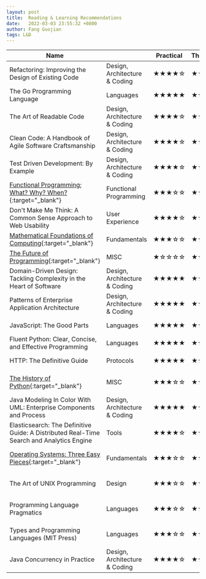 ```yaml
---
layout: post
title:  Reading & Learning Recommendations
date:   2022-03-03 23:55:32 +0800
author: Fang Guojian
tags: L&D
---
```


|Name| |Practical|Theoretical|Difficult|For|
|---|---|---|---|---|---|
|Refactoring: Improving the Design of Existing Code|Design, Architecture & Coding|★★★★☆|★☆☆☆☆|★★☆☆☆|Everyone|
|The Go Programming Language|Languages|★★★★★|★☆☆☆☆|★★☆☆☆|Everyone|
|The Art of Readable Code|Design, Architecture & Coding|★★★★☆|★☆☆☆☆|★★☆☆☆|Everyone|
|Clean Code: A Handbook of Agile Software Craftsmanship|Design, Architecture & Coding|★★★★☆|★☆☆☆☆|★★☆☆☆|Everyone|
|Test Driven Development: By Example|Design, Architecture & Coding|★★★★☆|★☆☆☆☆|★★☆☆☆|Everyone|
|[Functional Programming; What? Why? When?](https://www.youtube.com/watch?v=7Zlp9rKHGD4){:target="_blank"}|Functional Programming|★★★☆☆|★★★☆☆|★★☆☆☆|Everyone|
|Don't Make Me Think: A Common Sense Approach to Web Usability|User Experience|★★★★☆|★☆☆☆☆|★☆☆☆☆|Everyone [optional]|
|[Mathematical Foundations of Computing](http://web.stanford.edu/class/cs103/){:target="_blank"}|Fundamentals|★★★☆☆|★★★★★|★☆☆☆☆|Everyone [optional]|
|[The Future of Programming](https://www.youtube.com/watch?v=BHnMItX2hEQ){:target="_blank"}|MISC|★☆☆☆☆|★☆☆☆☆|★☆☆☆☆|Everyone [optional]|
|Domain-Driven Design: Tackling Complexity in the Heart of Software|Design, Architecture & Coding|★★★★★|★★★☆☆|★★★☆☆|Junior to Senior|
|Patterns of Enterprise Application Architecture|Design, Architecture & Coding|★★★★★|★★★☆☆|★★★☆☆|Junior to Senior|
|JavaScript: The Good Parts|Languages|★★★★★|★☆☆☆☆|★★☆☆☆|Junior to Senior|
|Fluent Python: Clear, Concise, and Effective Programming|Languages|★★★★★|★☆☆☆☆|★★☆☆☆|Junior to Senior|
|HTTP: The Definitive Guide|Protocols|★★★★★|★★☆☆☆|★★☆☆☆|Junior to Senior|
|[The History of Python](http://python-history.blogspot.com/){:target="_blank"}|MISC|★★★☆☆|★☆☆☆☆|★☆☆☆☆|Junior to Senior [optional]|
|Java Modeling In Color With UML: Enterprise Components and Process|Design, Architecture & Coding|★★★★★|★☆☆☆☆|★★☆☆☆|Junior to Senior [optional]|
|Elasticsearch: The Definitive Guide: A Distributed Real-Time Search and Analytics Engine|Tools|★★★★☆|★☆☆☆☆|★★☆☆☆|Junior to Senior [optional]|
|[Operating Systems: Three Easy Pieces](http://pages.cs.wisc.edu/~remzi/OSTEP/){:target="_blank"}|Fundamentals|★★★☆☆|★★★★★|★★☆☆☆|Junior to Senior [optional]|
|The Art of UNIX Programming|Design|★★★☆☆|★★★☆☆|★★☆☆☆|Junior to Senior [optional]|
|Programming Language Pragmatics|Languages|★★★☆☆|★★★★☆|★★★★☆|Senior to Expert [optional]|
|Types and Programming Languages (MIT Press)|Languages|★★★☆☆|★★★★☆|★★★★☆|Senior to Expert [optional]|
|Java Concurrency in Practice|Design, Architecture & Coding|★★★★☆|★☆☆☆☆|★★★☆☆|Senior to Expert [optional]|
